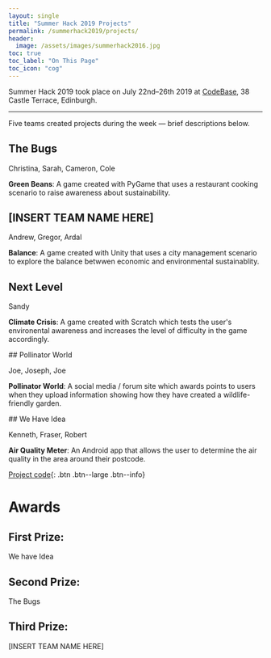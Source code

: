 ```yaml
--- 
layout: single
title: "Summer Hack 2019 Projects"
permalink: /summerhack2019/projects/
header:
  image: /assets/images/summerhack2016.jpg
toc: true
toc_label: "On This Page"
toc_icon: "cog"
--- 
```


Summer Hack 2019 took place on July 22nd&ndash;26th 2019 at [CodeBase](https://goo.gl/maps/KD9Gru6wjzr), 38 Castle Terrace, Edinburgh. 

<!-- A big thanks to [Product Forge](https://productforge.io) for producing this brilliant video of the week's highlights:
<iframe width="560" height="315" src="https://www.youtube.com/embed/jh6mrX0uLZM" frameborder="0" allowfullscreen></iframe>
 -->
----
<!-- # Challenges

The teams all decided to pick one of the following two challenges:

## Cyber Security Challenge (Civic Digits)

Create a game or an app to help someone who doesn’t know or think about cyber security

Imagine someone who never really thinks about cyber security and isn’t aware of any threat online. How could you engage them? What would be the most fun, provocative or interesting way to do either of the following?
* Tell someone something about how to stay safe online
* Encourage them to find out for themselves.

[Read more...](/summerhack2018/cyber.html)

## Robot Airport Assistant (Skyscanner)

Make a Lego robot to guide passengers to different locations in a (mocked-up) airport, help them with their luggage, buy presents to take home, warn when their flight is boarding. Keep a record of who the passengers are and where they are going.
-->


Five teams created projects during the week &mdash; brief descriptions below.

<div class="block" markdown="1">

## The Bugs

Christina, Sarah, Cameron, Cole

**Green Beans**: A game created with PyGame that uses a restaurant cooking scenario to raise awareness about sustainability. 

<!-- [Project code](https://drive.google.com/file/d/1LI8jV3ZFxO_j60yYKfqQBTs8_dh8vr09/view){: .btn .btn--large .btn--info} -->
</div>

<div class="block" markdown="1">

## [INSERT TEAM NAME HERE]
Andrew, Gregor, Ardal


**Balance**: A game created with Unity that uses a city management scenario to explore the balance betwwen economic and environmental sustainablity. 

<!-- [Project code](https://github.com/CerysKitten25/coffee-cup){: .btn .btn--large .btn--info} -->
</div>

<div class="block" markdown="1">

## Next Level

Sandy

**Climate Crisis**: A game created with Scratch which tests the user's environental awareness and increases the level of difficulty in the game accordingly. 

<!-- [Project code](https://github.com/sonicpose/9044){: .btn .btn--large .btn--info} -->
</div> 

<div class="block" markdown="1">
## Pollinator World

Joe, Joseph, Joe

**Pollinator World**: A social media / forum site which awards points to users when they  upload information showing how they have created a wildlife-friendly garden. 

<!-- ![]({{ base_path }}/assets/images/summerhack2018/rocket.png){: .align-center} -->

<!-- [Project code](https://gitlab.com/brucekly/cyberstrike){: .btn .btn--large .btn--info}
 -->	
 </div>


<div class="block" markdown="1">
## We Have Idea

Kenneth, Fraser, Robert

**Air Quality Meter**: An Android app that allows the user to determine the air quality in the area around their postcode.

[Project code](https://github.com/Fraserbc/we_have_idea-clean_air){: .btn .btn--large .btn--info}
</div>


# Awards

## First Prize:
We have Idea

## Second Prize: 
The Bugs

## Third Prize: 
[INSERT TEAM NAME HERE]


